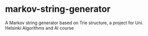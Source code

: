 # markov-string-generator
A Markov string generator based on Trie structure, a project for Uni. Helsinki Algorithms and AI course
